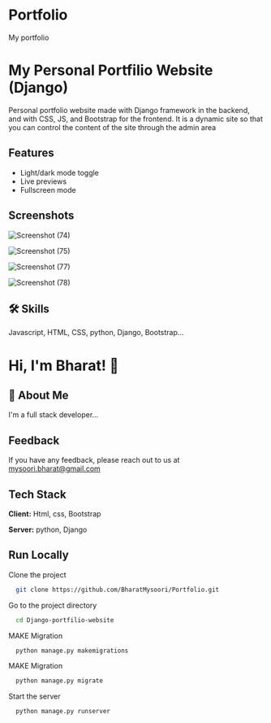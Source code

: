 # Portfolio
My portfolio
#
# My Personal Portfilio Website (Django)

Personal portfolio website made with Django framework in the backend, and with CSS, JS, and Bootstrap for the frontend. It is a dynamic site so that you can control the content of the site through the admin area

## Features

- Light/dark mode toggle
- Live previews
- Fullscreen mode





## Screenshots
![Screenshot (74)](https://github.com/BharatMysoori/Portfolio1/assets/139210950/13e4aa59-5eb5-49d0-b143-2dd07e8ffb60)

![Screenshot (75)](https://github.com/BharatMysoori/Portfolio1/assets/139210950/31eadf8e-3bae-48b4-a744-e50f4d9c0063)


![Screenshot (77)](https://github.com/BharatMysoori/Portfolio1/assets/139210950/cfc8e876-331f-4a54-98ee-f047800ff01a)

![Screenshot (78)](https://github.com/BharatMysoori/Portfolio1/assets/139210950/dc8ecef2-2500-45da-b861-95f59ac071ac)



## 🛠 Skills
Javascript, HTML, CSS, python, Django, Bootstrap...


# Hi, I'm Bharat! 👋


## 🚀 About Me
I'm a full stack developer...


## Feedback

If you have any feedback, please reach out to us at mysoori.bharat@gmail.com


## Tech Stack

**Client:** Html, css, Bootstrap

**Server:** python, Django


## Run Locally

Clone the project

```bash
  git clone https://github.com/BharatMysoori/Portfolio.git
```

Go to the project directory

```bash
  cd Django-portfilio-website
```

MAKE  Migration

```bash
  python manage.py makemigrations
```

MAKE  Migration

```bash
  python manage.py migrate     
```
Start the server

```bash
  python manage.py runserver     
```




